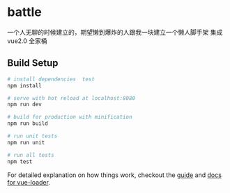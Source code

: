 # battle

一个人无聊的时候建立的，期望懒到爆炸的人跟我一块建立一个懒人脚手架
集成vue2.0 全家桶

## Build Setup
``` bash
# install dependencies  test
npm install

# serve with hot reload at localhost:8080
npm run dev

# build for production with minification
npm run build

# run unit tests
npm run unit

# run all tests
npm test
```

For detailed explanation on how things work, checkout the [guide](http://vuejs-templates.github.io/webpack/) and [docs for vue-loader](http://vuejs.github.io/vue-loader).
